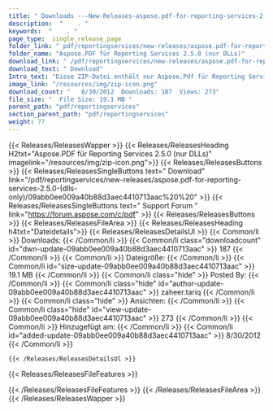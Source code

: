 ```yaml
---
title: " Downloads ---New-Releases-aspose.pdf-for-reporting-services-2.5.0-(nur-dlls) . "
description:  "    . " 
keywords:  "    . " 
page_type:  single_release_page
folder_link: " pdf/reportingservices/new-releases/aspose.pdf-for-reporting-services-2.5.0-(dlls-only)/"
folder_name: "Aspose.PDF für Reporting Services 2.5.0 (nur DLLs)"
download_link: " /pdf/reportingservices/new-releases/aspose.pdf-for-reporting-services-2.5.0-(dlls-only)/09abb0ee009a40b88d3aec4410713aac"
download_text: " Download"
Intro_text: "Diese ZIP-Datei enthält nur Aspose.Pdf für Reporting Services-Assemblys. D..."
image_link: "/resources/img/zip-icon.png"
download_count: "   8/30/2012  Downloads: 187  Views: 273"
file_size: "  File Size: 19.1 MB "
parent_path: "pdf/reportingservices"
section_parent_path: "pdf/reportingservices"
weight: 77
---
```


{{< Releases/ReleasesWapper >}}
  {{< Releases/ReleasesHeading H2txt="Aspose.PDF für Reporting Services 2.5.0 (nur DLLs)" imagelink="/resources/img/zip-icon.png">}}
  {{< Releases/ReleasesButtons >}}
    {{< Releases/ReleasesSingleButtons text=" Download" link="/pdf/reportingservices/new-releases/aspose.pdf-for-reporting-services-2.5.0-(dlls-only)/09abb0ee009a40b88d3aec4410713aac%20%20" >}}
    {{< Releases/ReleasesSingleButtons text=" Support Forum " link="https://forum.aspose.com/c/pdf" >}}
  {{< Releases/ReleasesButtons >}}
  {{< Releases/ReleasesFileArea >}}
    {{< Releases/ReleasesHeading h4txt="Dateidetails">}}
    {{< Releases/ReleasesDetailsUl >}}
            {{< Common/li >}} Downloads: {{< /Common/li >}}
      {{< Common/li class="downloadcount" id="dwn-update-09abb0ee009a40b88d3aec4410713aac" >}} 187 {{< /Common/li >}}
      {{< Common/li >}} Dateigröße: {{< /Common/li >}}
      {{< Common/li id="size-update-09abb0ee009a40b88d3aec4410713aac" >}} 19.1 MB {{< /Common/li >}} 
      {{< Common/li  class="hide" >}} Posted By: {{< /Common/li >}} 
      {{< Common/li class="hide" id="author-update-09abb0ee009a40b88d3aec4410713aac" >}} zaheer.tariq {{< /Common/li >}}
      {{< Common/li class="hide" >}} Ansichten: {{< /Common/li >}}
      {{< Common/li class="hide" id="view-update-09abb0ee009a40b88d3aec4410713aac" >}} 273 {{< /Common/li >}}
      {{< Common/li >}} Hinzugefügt am: {{< /Common/li >}}
      {{< Common/li id="added-update-09abb0ee009a40b88d3aec4410713aac" >}} 8/30/2012 {{< /Common/li >}} 

    {{< /Releases/ReleasesDetailsUl >}}

  {{< Releases/ReleasesFileFeatures >}}
      
  {{< /Releases/ReleasesFileFeatures >}}
 {{< /Releases/ReleasesFileArea >}}
{{< /Releases/ReleasesWapper >}}




